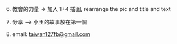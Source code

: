<!-- 1. bible verse styling -->
6. 教會的力量 -> 加入 1+4 插圖, rearrange the pic and title and text


7. 分享 —> 小玉的故事放在第一個
8. email:   taiwan127fb@gmail.com